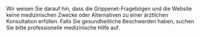 Wir weisen Sie darauf hin, dass die Grippenet-Fragebögen und die Website keine medizinischen Zwecke oder Alternativen zu einer ärztlichen Konsultation erfüllen. Falls Sie gesundheitliche Beschwerden haben, suchen Sie bitte professionelle medizinische Hilfe auf.
